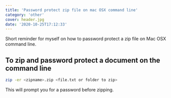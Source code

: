 ```yaml
---
title: 'Password protect zip file on mac OSX command line'
category: 'other'
cover: header.jpg
date: '2020-10-25T17:12:33'
---
```


Short reminder for myself on how to password protect a zip file on Mac OSX command line.

<!-- end excerpt -->

## To zip and password protect a document on the command line

```bash
zip -er <zipname>.zip <file.txt or folder to zip>
```

This will prompt you for a password before zipping.
